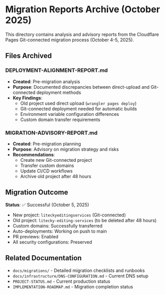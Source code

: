# Migration Reports Archive (October 2025)

This directory contains analysis and advisory reports from the Cloudflare Pages Git-connected migration process (October 4-5, 2025).

## Files Archived

### DEPLOYMENT-ALIGNMENT-REPORT.md
- **Created**: Pre-migration analysis
- **Purpose**: Documented discrepancies between direct-upload and Git-connected deployment methods
- **Key Findings**:
  - Old project used direct upload (`wrangler pages deploy`)
  - Git-connected deployment needed for automatic builds
  - Environment variable configuration differences
  - Custom domain transfer requirements

### MIGRATION-ADVISORY-REPORT.md
- **Created**: Pre-migration planning
- **Purpose**: Advisory on migration strategy and risks
- **Recommendations**:
  - Create new Git-connected project
  - Transfer custom domains
  - Update CI/CD workflows
  - Archive old project after 48 hours

## Migration Outcome

**Status**: ✅ Successful (October 5, 2025)

- New project: `liteckyeditingservices` (Git-connected)
- Old project: `litecky-editing-services` (to be deleted after 48 hours)
- Custom domains: Successfully transferred
- Auto-deployments: Working on push to main
- PR previews: Enabled
- All security configurations: Preserved

## Related Documentation

- `docs/migrations/` - Detailed migration checklists and runbooks
- `docs/infrastructure/DNS-CONFIGURATION.md` - Current DNS setup
- `PROJECT-STATUS.md` - Current production status
- `IMPLEMENTATION-ROADMAP.md` - Migration completion status
